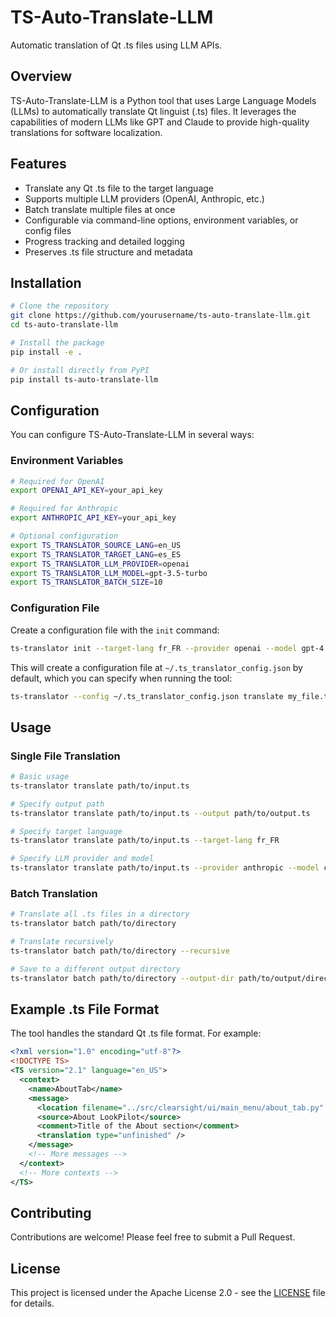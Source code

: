 # TS-Auto-Translate-LLM

Automatic translation of Qt .ts files using LLM APIs.

## Overview

TS-Auto-Translate-LLM is a Python tool that uses Large Language Models (LLMs) to automatically translate Qt linguist (.ts) files. It leverages the capabilities of modern LLMs like GPT and Claude to provide high-quality translations for software localization.

## Features

- Translate any Qt .ts file to the target language
- Supports multiple LLM providers (OpenAI, Anthropic, etc.)
- Batch translate multiple files at once
- Configurable via command-line options, environment variables, or config files
- Progress tracking and detailed logging
- Preserves .ts file structure and metadata

## Installation

```bash
# Clone the repository
git clone https://github.com/yourusername/ts-auto-translate-llm.git
cd ts-auto-translate-llm

# Install the package
pip install -e .

# Or install directly from PyPI
pip install ts-auto-translate-llm
```

## Configuration

You can configure TS-Auto-Translate-LLM in several ways:

### Environment Variables

```bash
# Required for OpenAI
export OPENAI_API_KEY=your_api_key

# Required for Anthropic
export ANTHROPIC_API_KEY=your_api_key

# Optional configuration
export TS_TRANSLATOR_SOURCE_LANG=en_US
export TS_TRANSLATOR_TARGET_LANG=es_ES
export TS_TRANSLATOR_LLM_PROVIDER=openai
export TS_TRANSLATOR_LLM_MODEL=gpt-3.5-turbo
export TS_TRANSLATOR_BATCH_SIZE=10
```

### Configuration File

Create a configuration file with the `init` command:

```bash
ts-translator init --target-lang fr_FR --provider openai --model gpt-4
```

This will create a configuration file at `~/.ts_translator_config.json` by default, which you can specify when running the tool:

```bash
ts-translator --config ~/.ts_translator_config.json translate my_file.ts
```

## Usage

### Single File Translation

```bash
# Basic usage
ts-translator translate path/to/input.ts

# Specify output path
ts-translator translate path/to/input.ts --output path/to/output.ts

# Specify target language
ts-translator translate path/to/input.ts --target-lang fr_FR

# Specify LLM provider and model
ts-translator translate path/to/input.ts --provider anthropic --model claude-3-sonnet-20240229
```

### Batch Translation

```bash
# Translate all .ts files in a directory
ts-translator batch path/to/directory

# Translate recursively
ts-translator batch path/to/directory --recursive

# Save to a different output directory
ts-translator batch path/to/directory --output-dir path/to/output/directory
```

## Example .ts File Format

The tool handles the standard Qt .ts file format. For example:

```xml
<?xml version="1.0" encoding="utf-8"?>
<!DOCTYPE TS>
<TS version="2.1" language="en_US">
  <context>
    <name>AboutTab</name>
    <message>
      <location filename="../src/clearsight/ui/main_menu/about_tab.py" line="26" />
      <source>About LookPilot</source>
      <comment>Title of the About section</comment>
      <translation type="unfinished" />
    </message>
    <!-- More messages -->
  </context>
  <!-- More contexts -->
</TS>
```

## Contributing

Contributions are welcome! Please feel free to submit a Pull Request.

## License

This project is licensed under the Apache License 2.0 - see the [LICENSE](LICENSE) file for details. 